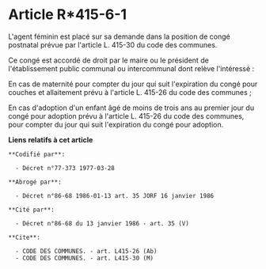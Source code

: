 # Article R*415-6-1

L'agent féminin est placé sur sa demande dans la position de congé postnatal prévue par l'article L. 415-30 du code des
communes.

Ce congé est accordé de droit par le maire ou le président de l'établissement public communal ou intercommunal dont relève
l'intéressé :

En cas de maternité pour compter du jour qui suit l'expiration du congé pour couches et allaitement prévu à l'article L.
415-26 du code des communes ;

En cas d'adoption d'un enfant âgé de moins de trois ans au premier jour du congé pour adoption prévu à l'article L. 415-26 du
code des communes, pour compter du jour qui suit l'expiration du congé pour adoption.

**Liens relatifs à cet article**

	**Codifié par**:

	  - Décret n°77-373 1977-03-28

	**Abrogé par**:

	  - Décret n°86-68 1986-01-13 art. 35 JORF 16 janvier 1986

	**Cité par**:

	  - Décret n°86-68 du 13 janvier 1986 - art. 35 (V)

	**Cite**:

	  - CODE DES COMMUNES. - art. L415-26 (Ab)
	  - CODE DES COMMUNES. - art. L415-30 (M)
